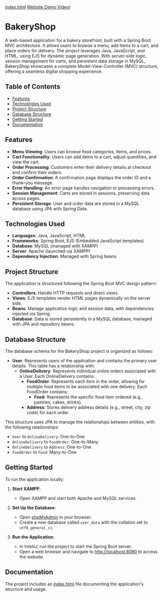 [index.html](api/index.html)
[Website Demo Videol](api/index.html)

# BakeryShop

A web-based application for a bakery storefront, built with a Spring Boot MVC architecture. It allows users to browse a menu, add items to a cart, and place orders for delivery. The project leverages Java, JavaScript, and HTML, using EJS for dynamic page generation. With server-side logic, session management for carts, and persistent data storage in MySQL, BakeryShop showcases a complete Model-View-Controller (MVC) structure, offering a seamless digital shopping experience.

## Table of Contents
- [Features](#features)
- [Technologies Used](#technologies-used)
- [Project Structure](#project-structure)
- [Database Structure](#database-structure)
- [Getting Started](#getting-started)
- [Documentation](#documentation)

## Features
- **Menu Viewing**: Users can browse food categories, items, and prices.
- **Cart Functionality**: Users can add items to a cart, adjust quantities, and view the cart.
- **Order Processing**: Customers enter their delivery details at checkout and confirm their orders.
- **Order Confirmation**: A confirmation page displays the order ID and a thank-you message.
- **Error Handling**: An error page handles navigation or processing errors.
- **Session Management**: Carts are stored in sessions, preserving data across pages.
- **Persistent Storage**: User and order data are stored in a MySQL database using JPA with Spring Data.

## Technologies Used
- **Languages**: Java, JavaScript, HTML
- **Frameworks**: Spring Boot, EJS (Embedded JavaScript templates)
- **Database**: MySQL (managed with XAMPP)
- **Server**: Apache (launched via XAMPP)
- **Dependency Injection**: Managed with Spring beans

## Project Structure
The application is structured following the Spring Boot MVC design pattern:
- **Controllers**: Handle HTTP requests and direct views.
- **Views**: EJS templates render HTML pages dynamically on the server side.
- **Beans**: Manage application logic and session data, with dependencies injected via Spring.
- **Database**: Data is stored persistently in a MySQL database, managed with JPA and repository beans.

## Database Structure
The database schema for the BakeryShop project is organized as follows:

- **User**: Represents users of the application and contains the primary user details. This table has a relationship with:
  - **OnlineDelivery**: Represents individual online orders associated with a User. Each OnlineDelivery contains:
    - **FoodOrder**: Represents each item in the order, allowing for multiple food items to be associated with one delivery. Each FoodOrder contains:
      - **Food**: Represents the specific food item ordered (e.g., pastries, cakes, drinks).
    - **Address**: Stores delivery address details (e.g., street, city, zip code) for each order.

This structure uses JPA to manage the relationships between entities, with the following relationships:
- `User` to `OnlineDelivery`: One-to-One
- `OnlineDelivery` to `FoodOrder`: One-to-Many
- `OnlineDelivery` to `Address`: One-to-One
- `FoodOrder` to `Food`: Many-to-One

## Getting Started
To run the application locally:

1. **Start XAMPP**:
   - Open XAMPP and start both Apache and MySQL services.

2. **Set Up the Database**:
   - Open [phpMyAdmin](http://localhost/phpmyadmin) in your browser.
   - Create a new database called `user_data` with the collation set to `utf8_general_ci`.

3. **Run the Application**:
   - In IntelliJ, run the project to start the Spring Boot server.
   - Open a web browser and navigate to [http://localhost:8080](http://localhost:8080) to access the website.

## Documentation
The project includes an [index.html](api/index.html) file documenting the application's structure and usage.
